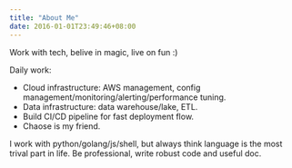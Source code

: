```yaml
---
title: "About Me"
date: 2016-01-01T23:49:46+08:00
---
```


Work with tech, belive in magic, live on fun :)


Daily work:

- Cloud infrastructure: AWS management, config management/monitoring/alerting/performance tuning.
- Data infrastructure: data warehouse/lake, ETL.
- Build CI/CD pipeline for fast deployment flow.
- Chaose is my friend.

I work with python/golang/js/shell, but always think language is the most trival part in life.
Be professional, write robust code and useful doc.
